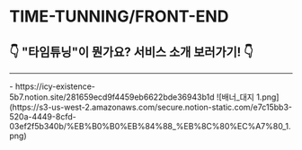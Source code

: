 # TIME-TUNNING/FRONT-END
## 👇 "타임튜닝"이 뭔가요? 서비스 소개 보러가기! 👇 
<hr/>
- https://icy-existence-5b7.notion.site/281659ecd9f4459eb6622bde36943b1d
![배너_대지 1.png](https://s3-us-west-2.amazonaws.com/secure.notion-static.com/e7c15bb3-520a-4449-8cfd-03ef2f5b340b/%EB%B0%B0%EB%84%88_%EB%8C%80%EC%A7%80_1.png)


